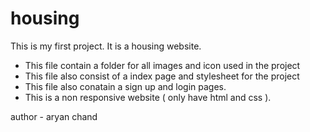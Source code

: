 # housing
This is my first project.
It is a housing website.
<br>
<ul>
  <li>
    This file contain a folder for all images and icon used in the project
  </li>
  <li>
    This file also consist of a index page and stylesheet for the project
  </li>
  <li>
    This file also conatain a sign up and login pages.
  <li>
    This is a non responsive website ( only have html and css ).
  </li>
</ul>
author - aryan chand
